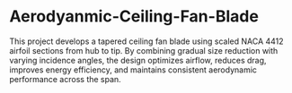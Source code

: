 # Aerodyanmic-Ceiling-Fan-Blade
This project develops a tapered ceiling fan blade using scaled NACA 4412 airfoil sections from hub to tip. By combining gradual size reduction with varying incidence angles, the design optimizes airflow, reduces drag, improves energy efficiency, and maintains consistent aerodynamic performance across the span.

